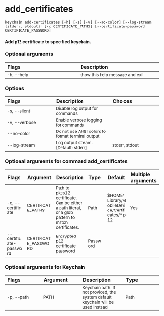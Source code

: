 
add_certificates
================
<style> td { font-size: 85%; word-break: break-word; width: 16%;} table { width:100%; border-spacing: 1px;}</style>

``keychain add-certificates [-h] [-s] [-v] [--no-color] [--log-stream {stderr, stdout}] [-c CERTIFICATE_PATHS] [--certificate-password CERTIFICATE_PASSWORD] ``
#### Add p12 certificate to specified keychain.

### Optional arguments

|Flags|Description|
| :--- | :--- |
|-h, --help|show this help message and exit|

### Options

|Flags|Description|Choices|
| :--- | :--- | :--- |
|-s, --silent|Disable log output for commands||
|-v, --verbose|Enable verbose logging for commands||
|--no-color|Do not use ANSI colors to format terminal output||
|--log-stream|Log output stream. [Default: stderr]|stderr, stdout|

### Optional arguments for command add_certificates

|Flags|Argument|Description|Type|Default|Multiple arguments|
| :--- | :--- | :--- | :--- | :--- | :--- |
|-c, --certificate|CERTIFICATE_PATHS|Path to pkcs12 certificate. Can be either a path literal, or a glob pattern to match certificates.|Path|$HOME/Library/MobileDevice/Certificates/*.p12|Yes|
|--certificate-password|CERTIFICATE_PASSWORD|Encrypted p12 certificate password|Password|||

### Optional arguments for Keychain

|Flags|Argument|Description|Type|
| :--- | :--- | :--- | :--- |
|<span style="white-space: nowrap">-p, --path</span>|PATH|Keychain path. If not provided, the system default keychain will be used instead|Path|
